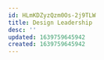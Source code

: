 ```yaml
---
id: HLmKDZyzQzm0Os-2j9TLW
title: Design Leadership
desc: ''
updated: 1639759645942
created: 1639759645942
---
```


